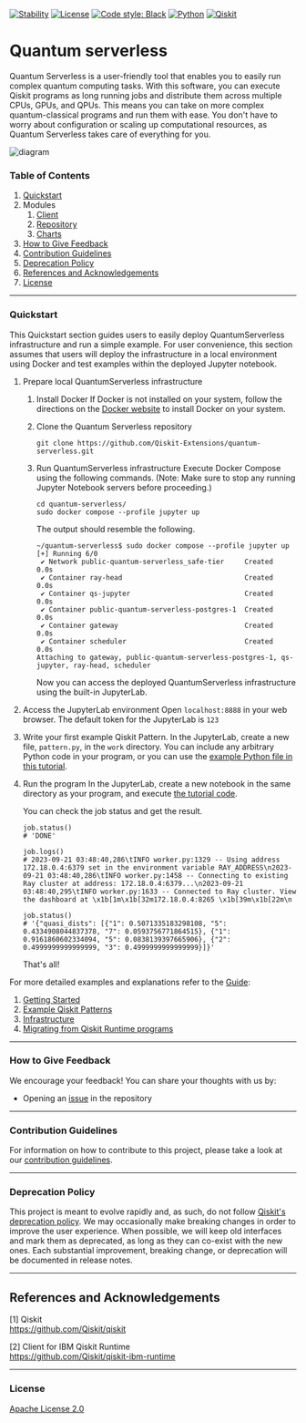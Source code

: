 [![Stability](https://img.shields.io/badge/stability-alpha-f4d03f.svg)](https://github.com/Qiskit-Extensions/quantum-serverless/releases)
[![License](https://img.shields.io/github/license/qiskit-community/quantum-prototype-template?label=License)](https://github.com/qiskit-community/quantum-prototype-template/blob/main/LICENSE.txt)
[![Code style: Black](https://img.shields.io/badge/Code%20style-Black-000.svg)](https://github.com/psf/black)
[![Python](https://img.shields.io/badge/Python-3.7%20%7C%203.8%20%7C%203.9%20%7C%203.10-informational)](https://www.python.org/)
[![Qiskit](https://img.shields.io/badge/Qiskit-%E2%89%A5%200.39.0-6133BD)](https://github.com/Qiskit/qiskit)

# Quantum serverless

Quantum Serverless is a user-friendly tool that enables you to easily run complex quantum computing tasks. 
With this software, you can execute Qiskit programs as long running jobs and distribute them across multiple CPUs, GPUs, and QPUs. 
This means you can take on more complex quantum-classical programs and run them with ease. 
You don't have to worry about configuration or scaling up computational resources, as Quantum Serverless takes care of everything for you. 

![diagram](./docs/images/qs_diagram.png)

### Table of Contents

1. [Quickstart](#quickstart)
1. Modules
   1. [Client](./client)
   1. [Repository](./repository)
   1. [Charts](./charts)
1. [How to Give Feedback](#how-to-give-feedback)
1. [Contribution Guidelines](#contribution-guidelines)
1. [Deprecation Policy](#deprecation-policy)
1. [References and Acknowledgements](#references-and-acknowledgements)
1. [License](#license)

----------------------------------------------------------------------------------------------------

### Quickstart
This Quickstart section guides users to easily deploy QuantumServerless infrastructure and run a simple example.
For user convenience, this section assumes that users will deploy the infrastructure in a local environment using Docker and test examples within the deployed Jupyter notebook.

1. Prepare local QuantumServerless infrastructure
   1. Install Docker
      If Docker is not installed on your system, follow the directions on the [Docker website](https://docs.docker.com/engine/install/) to install Docker on your system.
   1. Clone the Quantum Serverless repository
      ```shell
      git clone https://github.com/Qiskit-Extensions/quantum-serverless.git
      ```
   1. Run QuantumServerless infrastructure
      Execute Docker Compose using the following commands. (Note: Make sure to stop any running Jupyter Notebook servers before proceeding.)
      ```shell
      cd quantum-serverless/
      sudo docker compose --profile jupyter up
      ```
      
      The output should resemble the following.
      ```
      ~/quantum-serverless$ sudo docker compose --profile jupyter up
      [+] Running 6/0
       ✔ Network public-quantum-serverless_safe-tier     Created                                           0.0s
       ✔ Container ray-head                              Created                                           0.0s
       ✔ Container qs-jupyter                            Created                                           0.0s
       ✔ Container public-quantum-serverless-postgres-1  Created                                           0.0s
       ✔ Container gateway                               Created                                           0.0s
       ✔ Container scheduler                             Created                                           0.0s
      Attaching to gateway, public-quantum-serverless-postgres-1, qs-jupyter, ray-head, scheduler
      ```

      Now you can access the deployed QuantumServerless infrastructure using the built-in JupyterLab.
      
1. Access the JupyterLab environment
   Open `localhost:8888` in your web browser. The default token for the JupyterLab is `123`
1. Write your first example Qiskit Pattern.
   In the JupyterLab, create a new file, `pattern.py`, in the `work` directory. You can include any arbitrary Python code in your program, or you can use the
   [example Python file in this tutorial](https://github.com/Qiskit-Extensions/quantum-serverless/blob/main/docs/getting_started/basic/01_running_program.ipynb).

1. Run the program
   In the JupyterLab, create a new notebook in the same directory as your program, and execute [the tutorial code](https://github.com/Qiskit-Extensions/quantum-serverless/blob/main/docs/getting_started/basic/01_running_program.ipynb).

   You can check the job status and get the result.

   ```
   job.status()
   # 'DONE'
   
   job.logs()
   # 2023-09-21 03:48:40,286\tINFO worker.py:1329 -- Using address 172.18.0.4:6379 set in the environment variable RAY_ADDRESS\n2023-09-21 03:48:40,286\tINFO worker.py:1458 -- Connecting to existing Ray cluster at address: 172.18.0.4:6379...\n2023-09-21 03:48:40,295\tINFO worker.py:1633 -- Connected to Ray cluster. View the dashboard at \x1b[1m\x1b[32m172.18.0.4:8265 \x1b[39m\x1b[22m\n
   ```
   ```
   job.status()
   # '{"quasi_dists": [{"1": 0.5071335183298108, "5": 0.4334908044837378, "7": 0.0593756771864515}, {"1": 0.9161860602334094, "5": 0.0838139397665906}, {"2": 0.4999999999999999, "3": 0.4999999999999999}]}'
   ```

   That's all!
   
For more detailed examples and explanations refer to the [Guide](https://qiskit-extensions.github.io/quantum-serverless/index.html):

1. [Getting Started](https://qiskit-extensions.github.io/quantum-serverless/getting_started/index.html#)
1. [Example Qiskit Patterns](https://qiskit-extensions.github.io/quantum-serverless/examples/index.html)
1. [Infrastructure](https://qiskit-extensions.github.io/quantum-serverless/deployment/index.html)
1. [Migrating from Qiskit Runtime programs](https://qiskit-extensions.github.io/quantum-serverless/migration/index.html)

----------------------------------------------------------------------------------------------------

### How to Give Feedback

We encourage your feedback! You can share your thoughts with us by:
- Opening an [issue](https://github.com/Qiskit-Extensions/quantum-serverless/issues) in the repository


----------------------------------------------------------------------------------------------------

### Contribution Guidelines

For information on how to contribute to this project, please take a look at our [contribution guidelines](CONTRIBUTING.md).

----------------------------------------------------------------------------------------------------

### Deprecation Policy

This project is meant to evolve rapidly and, as such, do not follow [Qiskit's deprecation policy](https://qiskit.org/documentation/contributing_to_qiskit.html#deprecation-policy).  We may occasionally make breaking changes in order to improve the user experience.  When possible, we will keep old interfaces and mark them as deprecated, as long as they can co-exist with the new ones.  Each substantial improvement, breaking change, or deprecation will be documented in release notes.


----------------------------------------------------------------------------------------------------

## References and Acknowledgements
[1] Qiskit \
    https://github.com/Qiskit/qiskit

[2] Client for IBM Qiskit Runtime \
    https://github.com/Qiskit/qiskit-ibm-runtime


----------------------------------------------------------------------------------------------------

### License
[Apache License 2.0](LICENSE.txt)
